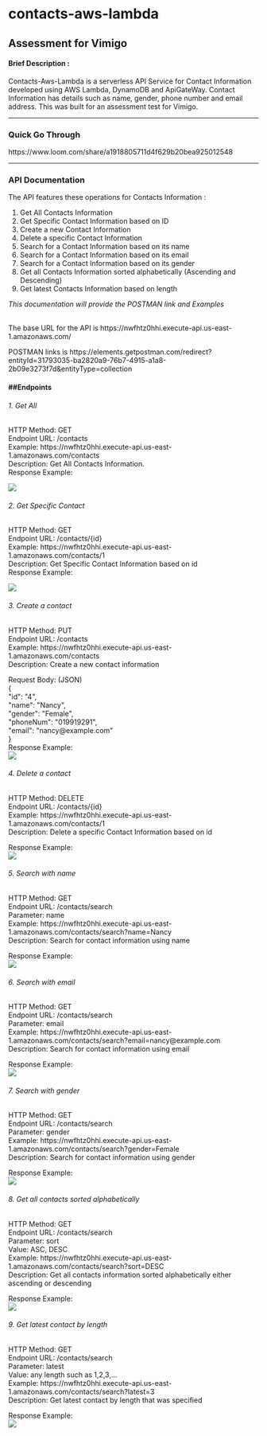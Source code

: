 # contacts-aws-lambda

<h2>Assessment for Vimigo</h2>
<h4>Brief Description : </h4>
<p>Contacts-Aws-Lambda is a serverless API Service for Contact Information developed using AWS Lambda, DynamoDB and ApiGateWay. Contact Information has details such as name, gender, phone number and email address. This was built for an assessment test for Vimigo.</p>
<hr/>
<h3>Quick Go Through</h3>
https://www.loom.com/share/a1918805711d4f629b20bea925012548
<hr/>
<h3>API Documentation</h3>
<p>The API features these operations for Contacts Information :</p>
<ol>
  <li>Get All Contacts Information</li>
  <li>Get Specific Contact Information based on ID</li>
  <li>Create a new Contact Information</li>
  <li>Delete a specific Contact Information </li>
  <li>Search for a Contact Information based on its name</li>
  <li>Search for a Contact Information based on its email</li>
  <li>Search for a Contact Information based on its gender</li>
  <li>Get all Contacts Information sorted alphabetically (Ascending and Descending)</li>
  <li>Get latest Contacts Information based on length</li>
</ol>
<span><i>This documentation will provide the POSTMAN link and Examples</i></span>
<br> <br>
<p>The base URL for the API is https://nwfhtz0hhi.execute-api.us-east-1.amazonaws.com/</p>
<p>POSTMAN links is https://elements.getpostman.com/redirect?entityId=31793035-ba2820a9-76b7-4915-a1a8-2b09e3273f7d&entityType=collection</p>

<h4>##Endpoints</h4>
<h6>1. Get All </h6>
<p>
  HTTP Method: GET <br>
  Endpoint URL: /contacts <br>
  Example: https://nwfhtz0hhi.execute-api.us-east-1.amazonaws.com/contacts <br>
  Description: Get All Contacts Information. <br>
  Response Example: <br>
</p>
<div>
  <img src="https://github.com/takippu/contacts-aws-lambda/assets/70655268/12dd325b-5392-460e-9088-154902557b56">
</div>
<h6>2. Get Specific Contact </h6>
<p>
  HTTP Method: GET <br>
  Endpoint URL: /contacts/{id} <br>
  Example: https://nwfhtz0hhi.execute-api.us-east-1.amazonaws.com/contacts/1 <br>
  Description: Get Specific Contact Information based on id <br>
  Response Example: <br>
</p>
<div>
  <img src="https://github.com/takippu/contacts-aws-lambda/assets/70655268/8260a2e7-d6ac-420b-b0de-9a21982af02f">
</div>
<h6>3. Create a contact </h6>
<p>
  HTTP Method: PUT <br>
  Endpoint URL: /contacts <br>
  Example: https://nwfhtz0hhi.execute-api.us-east-1.amazonaws.com/contacts <br>
  Description: Create a new contact information <br>
  
</p>
<div>
  Request Body: (JSON) <br>
  { <br>
      "id": "4", <br>
      "name": "Nancy", <br>
      "gender": "Female", <br>
      "phoneNum": "019919291", <br>
      "email": "nancy@example.com" <br>
  } <br>
</div>
<div>
  Response Example: <br>
  <img src="https://github.com/takippu/contacts-aws-lambda/assets/70655268/b20e33c0-b999-4340-93d5-3b720db5f153">
</div>
<h6>4. Delete a contact </h6>
<p>
  HTTP Method: DELETE <br>
  Endpoint URL: /contacts/{id} <br>
  Example: https://nwfhtz0hhi.execute-api.us-east-1.amazonaws.com/contacts/1 <br>
  Description: Delete a specific Contact Information based on id <br>
  
</p>
<div>
  Response Example: <br>
  <img src="https://github.com/takippu/contacts-aws-lambda/assets/70655268/06567bb7-ad95-4b4c-8fe2-54f26ed40a3c">
</div>
<h6>5. Search with name </h6>
<p>
  HTTP Method: GET <br>
  Endpoint URL: /contacts/search <br>
  Parameter: name <br>
  Example: https://nwfhtz0hhi.execute-api.us-east-1.amazonaws.com/contacts/search?name=Nancy <br>
  Description: Search for contact information using name<br>
  
</p>
<div>
  Response Example: <br>
  <img src="https://github.com/takippu/contacts-aws-lambda/assets/70655268/faa1069e-8461-4182-b68e-b026d3879a39">
</div>
<h6>6. Search with email </h6>
<p>
  HTTP Method: GET <br>
  Endpoint URL: /contacts/search <br>
  Parameter: email <br>
  Example: https://nwfhtz0hhi.execute-api.us-east-1.amazonaws.com/contacts/search?email=nancy@example.com <br>
  Description: Search for contact information using email<br>
  
</p>
<div>
  Response Example: <br>
  <img src="https://github.com/takippu/contacts-aws-lambda/assets/70655268/34752c2d-defc-4791-b479-1e683232929c">
</div>
<h6>7. Search with gender </h6>
<p>
  HTTP Method: GET <br>
  Endpoint URL: /contacts/search <br>
  Parameter: gender <br>
  Example: https://nwfhtz0hhi.execute-api.us-east-1.amazonaws.com/contacts/search?gender=Female <br>
  Description: Search for contact information using gender<br>
  
</p>
<div>
  Response Example: <br>
  <img src="https://github.com/takippu/contacts-aws-lambda/assets/70655268/f7d5300e-a8f7-49da-b5be-a06fb4da3487">
</div>
<h6>8. Get all contacts sorted alphabetically </h6>
<p>
  HTTP Method: GET <br>
  Endpoint URL: /contacts/search <br>
  Parameter: sort<br>
  Value: ASC, DESC<br>
  Example: https://nwfhtz0hhi.execute-api.us-east-1.amazonaws.com/contacts/search?sort=DESC <br>
  Description: Get all contacts information sorted alphabetically either ascending or descending<br>
  
</p>
<div>
  Response Example: <br>
  <img src="https://github.com/takippu/contacts-aws-lambda/assets/70655268/05dad6f5-07f5-402a-8a1f-2f9e2d86098b">
</div>
<h6>9. Get latest contact by length </h6>
<p>
  HTTP Method: GET <br>
  Endpoint URL: /contacts/search <br>
  Parameter: latest <br>
  Value: any length such as 1,2,3,... <br>
  Example: https://nwfhtz0hhi.execute-api.us-east-1.amazonaws.com/contacts/search?latest=3 <br>
  Description: Get latest contact by length that was specified<br>
  
</p>
<div>
  Response Example: <br>
  <img src="https://github.com/takippu/contacts-aws-lambda/assets/70655268/19cbc7a5-8996-4dd9-8cd0-0f38218a2365">
</div>
